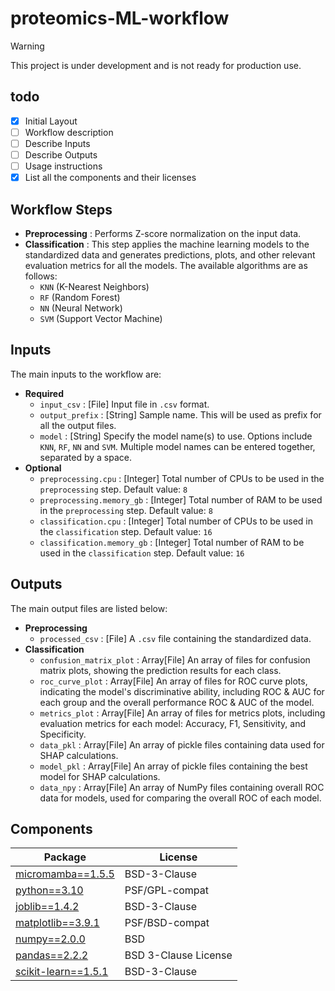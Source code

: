 # proteomics-ML-workflow

> [!WARNING]
> This project is under development and is not ready for production use.

## todo

- [x] Initial Layout
- [ ] Workflow description
- [ ] Describe Inputs
- [ ] Describe Outputs
- [ ] Usage instructions
- [x] List all the components and their licenses

## Workflow Steps

- **Preprocessing** : Performs Z-score normalization on the input data.
- **Classification** : This step applies the machine learning models to the standardized data and generates predictions, plots, and other relevant evaluation metrics for all the models. The available algorithms are as follows:
  - `KNN` (K-Nearest Neighbors)
  - `RF` (Random Forest)
  - `NN` (Neural Network)
  - `SVM` (Support Vector Machine)

## Inputs

The main inputs to the workflow are:

- **Required**
  - `input_csv` : [File] Input file in `.csv` format.
  - `output_prefix` : [String] Sample name. This will be used as prefix for all the output files.
  - `model` : [String] Specify the model name(s) to use. Options include `KNN`, `RF`, `NN` and `SVM`. Multiple model names can be entered together, separated by a space.
- **Optional**
  - `preprocessing.cpu` : [Integer] Total number of CPUs to be used in the `preprocessing` step. Default value: `8`
  - `preprocessing.memory_gb` : [Integer] Total number of RAM to be used in the `preprocessing` step. Default value: `8`
  - `classification.cpu` : [Integer] Total number of CPUs to be used in the `classification` step. Default value: `16`
  - `classification.memory_gb` : [Integer] Total number of RAM to be used in the `classification` step. Default value: `16`

## Outputs

The main output files are listed below:

- **Preprocessing**
  - `processed_csv` : [File] A `.csv` file containing the standardized data.
- **Classification**
  - `confusion_matrix_plot` : Array[File] An array of files for confusion matrix plots, showing the prediction results for each class.
  - `roc_curve_plot` : Array[File] An array of files for ROC curve plots, indicating the model's discriminative ability, including ROC & AUC for each group and the overall performance ROC & AUC of the model.
  - `metrics_plot` : Array[File] An array of files for metrics plots, including evaluation metrics for each model: Accuracy, F1, Sensitivity, and Specificity.
  - `data_pkl` : Array[File] An array of pickle files containing data used for SHAP calculations.
  - `model_pkl` : Array[File] An array of pickle files containing the best model for SHAP calculations.
  - `data_npy` : Array[File]  An array of NumPy files containing overall ROC data for models, used for comparing the overall ROC of each model.

## Components

| Package | License |
|---------|---------|
| [micromamba==1.5.5](www.github.com/mamba-org/mamba#micromamba) | BSD-3-Clause |
| [python==3.10](www.python.org/) | PSF/GPL-compat |
| [joblib==1.4.2](www.github.com/joblib/joblib) | BSD-3-Clause |
| [matplotlib==3.9.1](www.matplotlib.org) | PSF/BSD-compat |
| [numpy==2.0.0](www.numpy.org/) | BSD |
| [pandas==2.2.2](www.pandas.pydata.org/) | BSD 3-Clause License |
| [scikit-learn==1.5.1](www.scikit-learn.org) | BSD-3-Clause |
